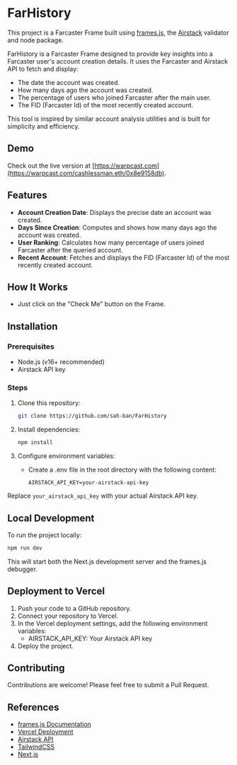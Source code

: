 # FarHistory

This project is a Farcaster Frame built using [frames.js](https://framesjs.org/), the [Airstack](https://airstack.xyz/) validator and node package.

FarHistory is a Farcaster Frame designed to provide key insights into a Farcaster user's account creation details. It uses the Farcaster and Airstack API to fetch and display:
- The date the account was created.
- How many days ago the account was created.
- The percentage of users who joined Farcaster after the main user.
- The FID (Farcaster Id) of the most recently created account.

This tool is inspired by similar account analysis utilities and is built for simplicity and efficiency.

## Demo
Check out the live version at [https://warpcast.com](https://warpcast.com/cashlessman.eth/0x8e9158db).

## Features
- **Account Creation Date**: Displays the precise date an account was created.
- **Days Since Creation**: Computes and shows how many days ago the account was created.
- **User Ranking**: Calculates how many percentage of users joined Farcaster after the queried account.
- **Recent Account**: Fetches and displays the FID (Farcaster Id) of the most recently created account.

## How It Works
- Just click on the "Check Me" button on the Frame.

## Installation

### Prerequisites
- Node.js (v16+ recommended)
- Airstack API key

### Steps
1. Clone this repository:
    ```bash
    git clone https://github.com/sah-ban/FarHistory
    ```

2. Install dependencies:
    ```bash
    npm install
    ```

3. Configure environment variables:
    - Create a .env file in the root directory with the following content:
      ```env
      AIRSTACK_API_KEY=your-airstack-api-key
      ```
Replace `your_airstack_api_key` with your actual Airstack API key.

## Local Development
To run the project locally:
```bash
npm run dev
```
This will start both the Next.js development server and the frames.js debugger.
## Deployment to Vercel
1.	Push your code to a GitHub repository.
2.	Connect your repository to Vercel.
3.	In the Vercel deployment settings, add the following environment variables:
    - AIRSTACK_API_KEY: Your Airstack API key
4.  Deploy the project.
## Contributing
Contributions are welcome! Please feel free to submit a Pull Request.
## References
-  [frames.js Documentation](https://framesjs.org/)
-  [Vercel Deployment](https://vercel.com/docs/deployments/overview)
-  [Airstack API](https://docs.airstack.xyz/airstack-docs-and-faqs)
-  [TailwindCSS](https://tailwindcss.com/)
-  [Next.js](https://nextjs.org/)

